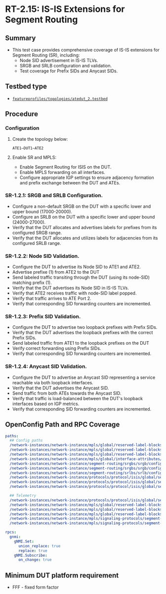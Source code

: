 # RT-2.15: IS-IS Extensions for Segment Routing

## Summary

* This test case provides comprehensive coverage of IS-IS extensions for Segment Routing (SR), including:
    * Node SID advertisement in IS-IS TLVs.
    * SRGB and SRLB configuration and validation.
    * Test coverage for Prefix SIDs and Anycast SIDs.

## Testbed type

*  [`featureprofiles/topologies/atedut_2.testbed`](https://github.com/openconfig/featureprofiles/blob/main/topologies/atedut_2.testbed)

## Procedure

### Configuration

1) Create the topology below:

    ```
    ATE1—DUT1–ATE2
    ```

2) Enable SR and MPLS:
    * Enable Segment Routing for ISIS on the DUT.
    * Enable MPLS forwarding on all interfaces.
    * Configure appropriate IGP settings to ensure adjacency formation and prefix exchange between the DUT and ATEs.

### SR-1.2.1: SRGB and SRLB Configuration.

*   Configure a non-default SRGB on the DUT with a specific lower and upper bound (17000-20000).
*   Configure an SRLB on the DUT with a specific lower and upper bound (24000-27000).
*   Verify that the DUT allocates and advertises labels for prefixes from its configured SRGB range.
*   Verify that the DUT allocates and utilizes labels for adjacencies from its configured SRLB range.

### SR-1.2.2: Node SID Validation.

*   Configure the DUT to advertise its Node SID to ATE1 and ATE2.
*   Advertise prefixe (1) from ATE2 to the DUT
*   Send labeled traffic transiting through the DUT (using its node-SID) matching prefix (1).
*   Verify that the DUT advertises its Node SID in IS-IS TLVs.
*   Verify that ATE2 receives traffic with node-SID label popped.
*   Verify that traffic arrives to ATE Port 2.
*   Verify that corresponding SID forwarding counters are incremented.

### SR-1.2.3: Prefix SID Validation.

*   Configure the DUT to advertise two loopback prefixes with Prefix SIDs.
*   Verify that the DUT advertises the loopback prefixes with the correct Prefix SIDs.
*   Send labeled traffic from ATE1 to the loopback prefixes on the DUT
*   Verify correct forwarding using Prefix SIDs.
*   Verify that corresponding SID forwarding counters are incremented.

### SR-1.2.4: Anycast SID Validation.

*   Configure the DUT to advertise an Anycast SID representing a service reachable via both loopback interfaces.  
*   Verify that the DUT advertises the Anycast SID.
*   Send traffic from both ATEs towards the Anycast SID.
*   Verify that traffic is load-balanced between the DUT's loopback interfaces based on IGP metrics.
*   Verify that corresponding SID forwarding counters are incremented.

## OpenConfig Path and RPC Coverage

```yaml
paths:
  ## Config paths
  /network-instances/network-instance/mpls/global/reserved-label-blocks/reserved-label-block/config/local-id:
  /network-instances/network-instance/mpls/global/reserved-label-blocks/reserved-label-block/config/lower-bound:
  /network-instances/network-instance/mpls/global/reserved-label-blocks/reserved-label-block/config/upper-bound:
  /network-instances/network-instance/mpls/global/interface-attributes/interface/config/mpls-enabled:
  /network-instances/network-instance/segment-routing/srgbs/srgb/config/local-id:
  /network-instances/network-instance/segment-routing/srgbs/srgb/config/mpls-label-blocks:
  /network-instances/network-instance/segment-routing/srlbs/srlb/config/mpls-label-block:
  /network-instances/network-instance/protocols/protocol/isis/global/segment-routing/config/enabled:
  /network-instances/network-instance/protocols/protocol/isis/global/segment-routing/config/srgb:
  /network-instances/network-instance/protocols/protocol/isis/global/segment-routing/config/srlb:

  ## Telemetry 
  /network-instances/network-instance/protocols/protocol/isis/global/segment-routing/state/enabled:
  /network-instances/network-instance/mpls/global/reserved-label-blocks/reserved-label-block/state/local-id:
  /network-instances/network-instance/mpls/global/reserved-label-blocks/reserved-label-block/state/lower-bound:
  /network-instances/network-instance/mpls/global/reserved-label-blocks/reserved-label-block/state/upper-bound:
  /network-instances/network-instance/mpls/signaling-protocols/segment-routing/aggregate-sid-counters/aggregate-sid-counter/state/in-pkts:
  /network-instances/network-instance/mpls/signaling-protocols/segment-routing/aggregate-sid-counters/aggregate-sid-counter/state/out-pkts:

rpcs:
  gnmi:
    gNMI.Set:
      union_replace: true
      replace: true
    gNMI.Subscribe:
      on_change: true
```

## Minimum DUT platform requirement
* FFF - fixed form factor
